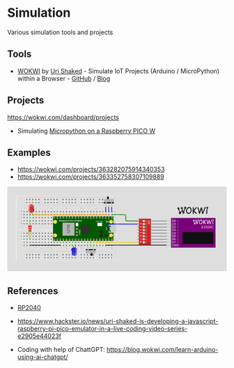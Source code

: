 # Simulation
Various simulation tools and projects

## Tools
- [WOKWI](https://wokwi.com/) by [Uri Shaked](https://hackaday.io/urishaked)  - Simulate IoT Projects (Arduino / MicroPython) within a Browser - [GitHub](https://github.com/wokwi) / [Blog](https://blog.wokwi.com/)

## Projects

https://wokwi.com/dashboard/projects

 - Simulating [Micropython on a Raspberry PICO W](https://github.com/griemide/MicroPython/tree/master/RP2040)

## Examples

- https://wokwi.com/projects/363282075914340353
- https://wokwi.com/projects/363352758307109889

![2](https://github.com/griemide/simulation/blob/main/%C2%B5P_RP2040_Pulse-Generator-2/%C2%B5P_RP2040_Pulse-Generator-2.gif)


## References

- [RP2040](https://hackaday.io/course/178733-raspberry-pi-pico-and-rp2040-the-deep-dive) 
- https://www.hackster.io/news/uri-shaked-is-developing-a-javascript-raspberry-pi-pico-emulator-in-a-live-coding-video-series-e2905e44023f

- Coding with help of ChattGPT: https://blog.wokwi.com/learn-arduino-using-ai-chatgpt/
